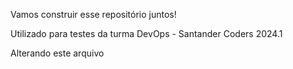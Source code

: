 Vamos construir esse repositório juntos! 

Utilizado para testes da turma DevOps - Santander Coders 2024.1

Alterando este arquivo